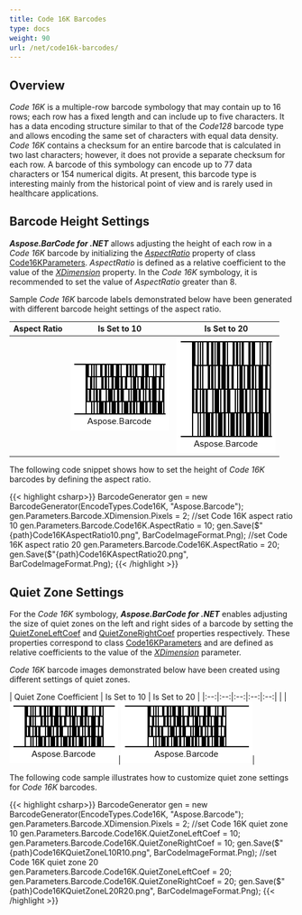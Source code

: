 ```yaml
---
title: Code 16K Barcodes
type: docs
weight: 90
url: /net/code16k-barcodes/
---
```


## Overview
*Code 16K* is a multiple-row barcode symbology that may contain up to 16 rows; each row has a fixed length and can include up to five characters. It has a data encoding structure similar to that of the *Code128* barcode type and allows encoding the same set of characters with equal data density. *Code 16K* contains a checksum for an entire barcode that is calculated in two last characters; however, it does not provide a separate checksum for each row. A barcode of this symbology can encode up to 77 data characters or 154 numerical digits. At present, this barcode type is interesting mainly from the historical point of view and is rarely used in healthcare applications.

## Barcode Height Settings
***Aspose.BarCode for .NET*** allows adjusting the height of each row in a *Code 16K* barcode by initializing the [*AspectRatio*](https://apireference.aspose.com/barcode/net/aspose.barcode.generation/code16kparameters/properties/aspectratio) property of class [Code16KParameters](https://apireference.aspose.com/barcode/net/aspose.barcode.generation/code16kparameters). *AspectRatio* is defined as a relative coefficient to the value of the [*XDimension*](https://apireference.aspose.com/barcode/net/aspose.barcode.generation/barcodeparameters/properties/xdimension) property. In the *Code 16K* symbology, it is recommended to set the value of *AspectRatio* greater than 8.  
  
Sample *Code 16K* barcode labels demonstrated below have been generated with different barcode height settings of the aspect ratio. 
  
| Aspect Ratio | Is Set to 10 | Is Set to 20 |
|:--:|:--:|:--:|
| |<img src="Code16KAspectRatio10.png">|<img src="Code16KAspectRatio20.png">|
  
The following code snippet shows how to set the height of *Code 16K* barcodes by defining the aspect ratio.
  
{{< highlight csharp>}}
BarcodeGenerator gen = new BarcodeGenerator(EncodeTypes.Code16K, "Aspose.Barcode");
gen.Parameters.Barcode.XDimension.Pixels = 2;
//set Code 16K aspect ratio 10
gen.Parameters.Barcode.Code16K.AspectRatio = 10;
gen.Save($"{path}Code16KAspectRatio10.png", BarCodeImageFormat.Png);
//set Code 16K aspect ratio 20
gen.Parameters.Barcode.Code16K.AspectRatio = 20;
gen.Save($"{path}Code16KAspectRatio20.png", BarCodeImageFormat.Png);
{{< /highlight >}}

## Quiet Zone Settings
For the *Code 16K* symbology, ***Aspose.BarCode for .NET*** enables adjusting the size of quiet zones on the left and right sides of a barcode by setting the [QuietZoneLeftCoef](https://apireference.aspose.com/barcode/net/aspose.barcode.generation/code16kparameters/properties/quietzoneleftcoef) and [QuietZoneRightCoef](https://apireference.aspose.com/barcode/net/aspose.barcode.generation/code16kparameters/properties/quietzonerightcoef) properties respectively. These properties correspond to class [Code16KParameters](https://apireference.aspose.com/barcode/net/aspose.barcode.generation/code16kparameters) and are defined as relative coefficients to the value of the [*XDimension*](https://apireference.aspose.com/barcode/net/aspose.barcode.generation/barcodeparameters/properties/xdimension) parameter.  
  
*Code 16K* barcode images demonstrated below have been created using different settings of quiet zones.
  
| Quiet Zone Coefficient | Is Set to 10 | Is Set to 20 |
|:--:|:--:|:--:|:--:|:--:|
| |<img src="Code16KQuietZoneL10R10.png">|<img src="Code16KQuietZoneL20R20.png">|
  
The following code sample illustrates how to customize quiet zone settings for *Code 16K* barcodes.
  
{{< highlight csharp>}}
BarcodeGenerator gen = new BarcodeGenerator(EncodeTypes.Code16K, "Aspose.Barcode");
gen.Parameters.Barcode.XDimension.Pixels = 2;
//set Code 16K quiet zone 10
gen.Parameters.Barcode.Code16K.QuietZoneLeftCoef = 10;
gen.Parameters.Barcode.Code16K.QuietZoneRightCoef = 10;
gen.Save($"{path}Code16KQuietZoneL10R10.png", BarCodeImageFormat.Png);
//set Code 16K quiet zone 20
gen.Parameters.Barcode.Code16K.QuietZoneLeftCoef = 20;
gen.Parameters.Barcode.Code16K.QuietZoneRightCoef = 20;
gen.Save($"{path}Code16KQuietZoneL20R20.png", BarCodeImageFormat.Png);
{{< /highlight >}}